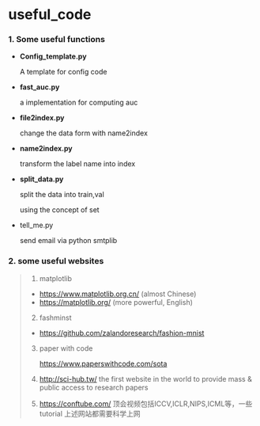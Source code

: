 # useful_code
### 1. Some useful functions 

- **Config_template.py**  

  A template for config code

- **fast_auc.py**

  a implementation for computing auc

- **file2index.py**

  change the data form with name2index

- **name2index.py**

  transform the label name into index

- **split_data.py**

  split the data into train,val

  using the concept of set 

- tell_me.py

  send email via python smtplib

### 2. some useful websites 

> 1. matplotlib
>
> - https://www.matplotlib.org.cn/ (almost Chinese)
> - https://matplotlib.org/ (more powerful, English)
>
> 2. fashminst
>
> -  https://github.com/zalandoresearch/fashion-mnist 
>
> 3. paper with code
>
>    https://www.paperswithcode.com/sota
>
> 4. http://sci-hub.tw/
>    the first website in the world to provide mass & public access to research papers
>
> 5. https://conftube.com/
>    顶会视频包括ICCV,ICLR,NIPS,ICML等，一些tutorial
>    上述网站都需要科学上网

